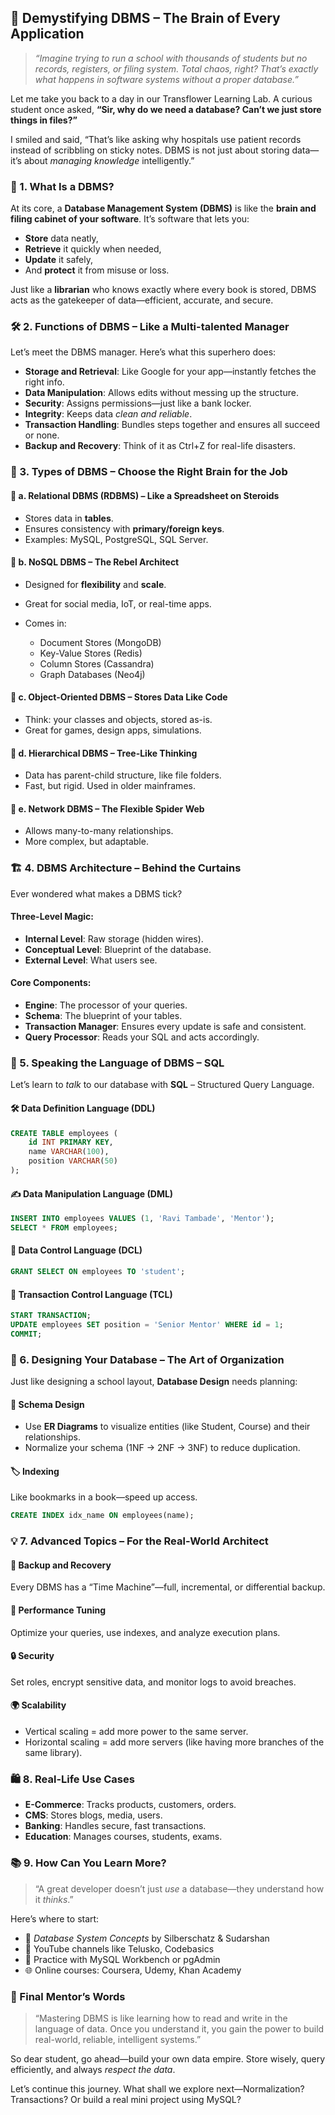 
## 🌱 **Demystifying DBMS – The Brain of Every Application**

> *“Imagine trying to run a school with thousands of students but no records, registers, or filing system. Total chaos, right? That’s exactly what happens in software systems without a proper database.”*

Let me take you back to a day in our Transflower Learning Lab. A curious student once asked,
**“Sir, why do we need a database? Can’t we just store things in files?”**

I smiled and said, “That’s like asking why hospitals use patient records instead of scribbling on sticky notes. DBMS is not just about storing data—it’s about *managing knowledge* intelligently.”


### 🧠 1. **What Is a DBMS?**

At its core, a **Database Management System (DBMS)** is like the **brain and filing cabinet of your software**. It’s software that lets you:

* **Store** data neatly,
* **Retrieve** it quickly when needed,
* **Update** it safely,
* And **protect** it from misuse or loss.

Just like a **librarian** who knows exactly where every book is stored, DBMS acts as the gatekeeper of data—efficient, accurate, and secure.


### 🛠️ 2. **Functions of DBMS – Like a Multi-talented Manager**

Let’s meet the DBMS manager. Here’s what this superhero does:

* **Storage and Retrieval**: Like Google for your app—instantly fetches the right info.
* **Data Manipulation**: Allows edits without messing up the structure.
* **Security**: Assigns permissions—just like a bank locker.
* **Integrity**: Keeps data *clean and reliable*.
* **Transaction Handling**: Bundles steps together and ensures all succeed or none.
* **Backup and Recovery**: Think of it as Ctrl+Z for real-life disasters.


### 🧬 3. **Types of DBMS – Choose the Right Brain for the Job**

#### 🧱 a. Relational DBMS (RDBMS) – Like a Spreadsheet on Steroids

* Stores data in **tables**.
* Ensures consistency with **primary/foreign keys**.
* Examples: MySQL, PostgreSQL, SQL Server.

#### 🧩 b. NoSQL DBMS – The Rebel Architect

* Designed for **flexibility** and **scale**.
* Great for social media, IoT, or real-time apps.
* Comes in:

  * Document Stores (MongoDB)
  * Key-Value Stores (Redis)
  * Column Stores (Cassandra)
  * Graph Databases (Neo4j)

#### 🧸 c. Object-Oriented DBMS – Stores Data Like Code

* Think: your classes and objects, stored as-is.
* Great for games, design apps, simulations.

#### 🌳 d. Hierarchical DBMS – Tree-Like Thinking

* Data has parent-child structure, like file folders.
* Fast, but rigid. Used in older mainframes.

#### 🔗 e. Network DBMS – The Flexible Spider Web

* Allows many-to-many relationships.
* More complex, but adaptable.


### 🏗️ 4. **DBMS Architecture – Behind the Curtains**

Ever wondered what makes a DBMS tick?

#### Three-Level Magic:

* **Internal Level**: Raw storage (hidden wires).
* **Conceptual Level**: Blueprint of the database.
* **External Level**: What users see.

#### Core Components:

* **Engine**: The processor of your queries.
* **Schema**: The blueprint of your tables.
* **Transaction Manager**: Ensures every update is safe and consistent.
* **Query Processor**: Reads your SQL and acts accordingly.


### 🧾 5. **Speaking the Language of DBMS – SQL**

Let’s learn to *talk* to our database with **SQL** – Structured Query Language.

#### 🛠️ Data Definition Language (DDL)

```sql
CREATE TABLE employees (
    id INT PRIMARY KEY,
    name VARCHAR(100),
    position VARCHAR(50)
);
```

#### ✍️ Data Manipulation Language (DML)

```sql
INSERT INTO employees VALUES (1, 'Ravi Tambade', 'Mentor');
SELECT * FROM employees;
```

#### 🔐 Data Control Language (DCL)

```sql
GRANT SELECT ON employees TO 'student';
```

#### 🔁 Transaction Control Language (TCL)

```sql
START TRANSACTION;
UPDATE employees SET position = 'Senior Mentor' WHERE id = 1;
COMMIT;
```


### 🧱 6. **Designing Your Database – The Art of Organization**

Just like designing a school layout, **Database Design** needs planning:

#### 🎨 Schema Design

* Use **ER Diagrams** to visualize entities (like Student, Course) and their relationships.
* Normalize your schema (1NF → 2NF → 3NF) to reduce duplication.

#### 🏷️ Indexing

Like bookmarks in a book—speed up access.

```sql
CREATE INDEX idx_name ON employees(name);
```


### 💡 7. **Advanced Topics – For the Real-World Architect**

#### 🛑 Backup and Recovery

Every DBMS has a “Time Machine”—full, incremental, or differential backup.

#### 🚀 Performance Tuning

Optimize your queries, use indexes, and analyze execution plans.

#### 🔒 Security

Set roles, encrypt sensitive data, and monitor logs to avoid breaches.

#### 🌍 Scalability

* Vertical scaling = add more power to the same server.
* Horizontal scaling = add more servers (like having more branches of the same library).



### 🛍️ 8. **Real-Life Use Cases**

* **E-Commerce**: Tracks products, customers, orders.
* **CMS**: Stores blogs, media, users.
* **Banking**: Handles secure, fast transactions.
* **Education**: Manages courses, students, exams.


### 📚 9. **How Can You Learn More?**

> “A great developer doesn’t just *use* a database—they understand how it *thinks*.”

Here’s where to start:

* 📖 *Database System Concepts* by Silberschatz & Sudarshan
* 🎥 YouTube channels like Telusko, Codebasics
* 🧠 Practice with MySQL Workbench or pgAdmin
* 🌐 Online courses: Coursera, Udemy, Khan Academy

### 🧭 Final Mentor’s Words

> “Mastering DBMS is like learning how to read and write in the language of data. Once you understand it, you gain the power to build real-world, reliable, intelligent systems.”

So dear student, go ahead—build your own data empire. Store wisely, query efficiently, and always *respect the data*.

Let’s continue this journey. What shall we explore next—Normalization? Transactions? Or build a real mini project using MySQL?

 
